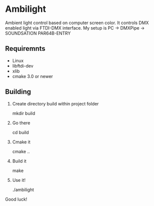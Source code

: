 # Ambilight

Ambient light control based on computer screen color.
It controls DMX enabled light via FTDI-DMX interface.
My setup is PC -> DMXPipe -> SOUNDSATION PAR64B-ENTRY

## Requiremnts
- Linux
- libftdi-dev
- xlib
- cmake 3.0 or newer

## Building
1. Create directory build within project folder
    
    mkdir build

2. Go there
    
    cd build

3. Cmake it
    
    cmake ..

4. Build it
    
    make

5. Use it!
    
    ./ambilight


Good luck!
